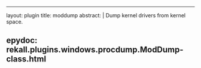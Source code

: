 
---
layout: plugin
title: moddump
abstract: |
    Dump kernel drivers from kernel space.

epydoc: rekall.plugins.windows.procdump.ModDump-class.html
---
